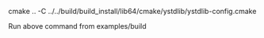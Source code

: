 cmake .. -C ../../build/build_install/lib64/cmake/ystdlib/ystdlib-config.cmake

Run above command from examples/build
